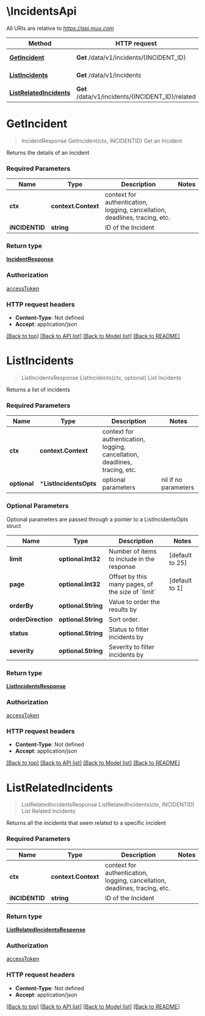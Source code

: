 # \IncidentsApi

All URIs are relative to *https://api.mux.com*

Method | HTTP request | Description
------------- | ------------- | -------------
[**GetIncident**](IncidentsApi.md#GetIncident) | **Get** /data/v1/incidents/{INCIDENT_ID} | Get an Incident
[**ListIncidents**](IncidentsApi.md#ListIncidents) | **Get** /data/v1/incidents | List Incidents
[**ListRelatedIncidents**](IncidentsApi.md#ListRelatedIncidents) | **Get** /data/v1/incidents/{INCIDENT_ID}/related | List Related Incidents


# **GetIncident**
> IncidentResponse GetIncident(ctx, iNCIDENTID)
Get an Incident

Returns the details of an incident 

### Required Parameters

Name | Type | Description  | Notes
------------- | ------------- | ------------- | -------------
 **ctx** | **context.Context** | context for authentication, logging, cancellation, deadlines, tracing, etc.
  **iNCIDENTID** | **string**| ID of the Incident | 

### Return type

[**IncidentResponse**](IncidentResponse.md)

### Authorization

[accessToken](../README.md#accessToken)

### HTTP request headers

 - **Content-Type**: Not defined
 - **Accept**: application/json

[[Back to top]](#) [[Back to API list]](../README.md#documentation-for-api-endpoints) [[Back to Model list]](../README.md#documentation-for-models) [[Back to README]](../README.md)

# **ListIncidents**
> ListIncidentsResponse ListIncidents(ctx, optional)
List Incidents

Returns a list of incidents 

### Required Parameters

Name | Type | Description  | Notes
------------- | ------------- | ------------- | -------------
 **ctx** | **context.Context** | context for authentication, logging, cancellation, deadlines, tracing, etc.
 **optional** | ***ListIncidentsOpts** | optional parameters | nil if no parameters

### Optional Parameters
Optional parameters are passed through a pointer to a ListIncidentsOpts struct

Name | Type | Description  | Notes
------------- | ------------- | ------------- | -------------
 **limit** | **optional.Int32**| Number of items to include in the response | [default to 25]
 **page** | **optional.Int32**| Offset by this many pages, of the size of &#x60;limit&#x60; | [default to 1]
 **orderBy** | **optional.String**| Value to order the results by | 
 **orderDirection** | **optional.String**| Sort order. | 
 **status** | **optional.String**| Status to filter incidents by | 
 **severity** | **optional.String**| Severity to filter incidents by | 

### Return type

[**ListIncidentsResponse**](ListIncidentsResponse.md)

### Authorization

[accessToken](../README.md#accessToken)

### HTTP request headers

 - **Content-Type**: Not defined
 - **Accept**: application/json

[[Back to top]](#) [[Back to API list]](../README.md#documentation-for-api-endpoints) [[Back to Model list]](../README.md#documentation-for-models) [[Back to README]](../README.md)

# **ListRelatedIncidents**
> ListRelatedIncidentsResponse ListRelatedIncidents(ctx, iNCIDENTID)
List Related Incidents

Returns all the incidents that seem related to a specific incident 

### Required Parameters

Name | Type | Description  | Notes
------------- | ------------- | ------------- | -------------
 **ctx** | **context.Context** | context for authentication, logging, cancellation, deadlines, tracing, etc.
  **iNCIDENTID** | **string**| ID of the Incident | 

### Return type

[**ListRelatedIncidentsResponse**](ListRelatedIncidentsResponse.md)

### Authorization

[accessToken](../README.md#accessToken)

### HTTP request headers

 - **Content-Type**: Not defined
 - **Accept**: application/json

[[Back to top]](#) [[Back to API list]](../README.md#documentation-for-api-endpoints) [[Back to Model list]](../README.md#documentation-for-models) [[Back to README]](../README.md)

